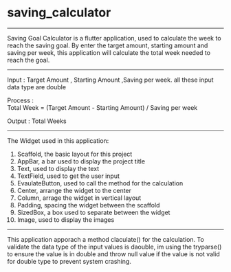 # saving_calculator

---------------------------------------------------------------------------
Saving Goal Calculator is a flutter application, used to calculate the week to reach the saving goal. By enter the target amount, starting amount and saving per week, this application will calculate the total week needed to reach the goal.

---------------------------------------------------------------------------
Input : Target Amount , Starting Amount ,Saving per week. all these input data type are double

Process :                  
Total Week = (Target Amount - Starting Amount) / Saving per week
                                    

Output : Total Weeks

---------------------------------------------------------------------------
The Widget used in this application:
1. Scaffold, the basic layout for this project
2. AppBar, a bar used to display the project title 
3. Text, used to display the text 
4. TextField, used to get the user input 
5. EvaulateButton, used to call the method for the calculation
6. Center, arrange the widget to the center 
7. Column, arrage the widget in vertical layout 
8. Padding, spacing the widget between the scaffold
9. SizedBox, a box used to separate between the widget 
10. Image, used to display the images

---------------------------------------------------------------------------
This application apporach a method claculate() for the calculation.
To validate the data type of the input values is daouble, im using the tryparse() to ensure the value is in double and throw null value if the value is not valid for double type to prevent system crashing.